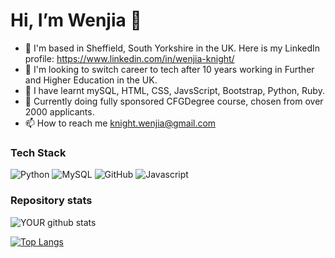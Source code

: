 # Hi, I’m Wenjia 👋 

- :round_pushpin:   I'm based in Sheffield, South Yorkshire in the UK. Here is my LinkedIn profile: https://www.linkedin.com/in/wenjia-knight/
- 👀 I'm looking to switch career to tech after 10 years working in Further and Higher Education in the UK.
- 📜 I have learnt mySQL, HTML, CSS, JavsScript, Bootstrap, Python, Ruby.
- 🏫 Currently doing fully sponsored CFGDegree course, chosen from over 2000 applicants. 
- 📫 How to reach me knight.wenjia@gmail.com

### Tech Stack
![Python](https://img.shields.io/badge/python%20-%2314354C.svg?&style=for-the-badge&logo=python&logoColor=white)
![MySQL](https://img.shields.io/badge/MySQL-00000F?style=for-the-badge&logo=mysql&logoColor=white)
![GitHub](https://img.shields.io/badge/github-%23121011.svg?style=for-the-badge&logo=github&logoColor=white)
![Javascript](https://img.shields.io/badge/javascript%20-%2314354C.svg?&style=for-the-badge&logo=javascript&logoColor=white)

### Repository stats
![YOUR github stats](https://github-readme-stats.vercel.app/api?username=wenjia-knight&hide=stars&hide_rank=true&show_icons=true)

[![Top Langs](https://github-readme-stats.vercel.app/api/top-langs/?username=wenjia-knight&layout=compact&count_private=true)](https://github.com/anuraghazra/github-readme-stats)

